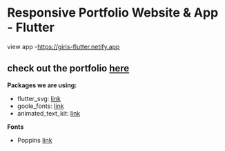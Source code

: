 # Responsive Portfolio Website & App - Flutter 
view app -https://giris-flutter.netify.app
## check out the portfolio [here](https://giris-flutter.netify.app/)

**Packages we are using:**

- flutter_svg: [link](https://pub.dev/packages/flutter_svg)
- goole_fonts: [link](https://pub.dev/packages/google_fonts)
- animated_text_kit: [link](https://pub.dev/packages/animated_text_kit)

**Fonts**

- Poppins [link](https://fonts.google.com/specimen/Poppins)


